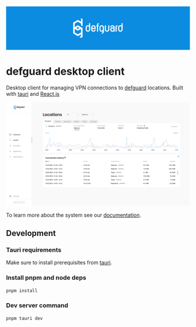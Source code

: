  <p align="center">
    <img src="docs/header.png" alt="defguard">
 </p>

# defguard desktop client

Desktop client for managing VPN connections to [defguard](https://github.com/DefGuard/defguard) locations. Built with [tauri](https://tauri.app/) and [React.js](https://react.dev/)

![defguard desktop client](https://github.com/DefGuard/docs/blob/docs/releases/0.8/Defguard-Desktop-Client.png?raw=true)


To learn more about the system see our [documentation](https://defguard.gitbook.io).

## Development

### Tauri requirements

Make sure to install prerequisites from [tauri](https://tauri.app/v1/guides/getting-started/prerequisites/).

### Install pnpm and node deps

```bash
pnpm install
```

### Dev server command

```bash
pnpm tauri dev
```
